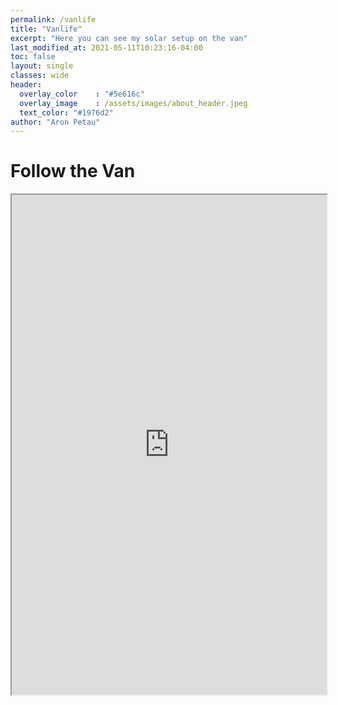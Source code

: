 ```yaml
---
permalink: /vanlife
title: "Vanlife"
excerpt: "Here you can see my solar setup on the van"
last_modified_at: 2021-05-11T10:23:16-04:00
toc: false
layout: single
classes: wide
header:
  overlay_color    : "#5e616c"
  overlay_image    : /assets/images/about_header.jpeg
  text_color: "#1976d2"
author: "Aron Petau"
---
```


# Follow the Van

<iframe width="100%" height="800" src="https://vrm.victronenergy.com/installation/167009/embed/f61b11f2"></iframe>
